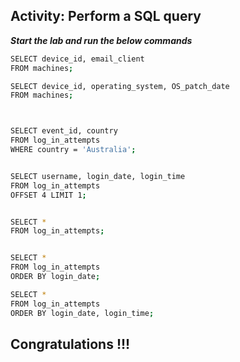 




##  Activity: Perform a SQL query


***Start the lab and run the below commands***


```bash
SELECT device_id, email_client
FROM machines;

SELECT device_id, operating_system, OS_patch_date
FROM machines;



SELECT event_id, country
FROM log_in_attempts
WHERE country = 'Australia';


SELECT username, login_date, login_time
FROM log_in_attempts
OFFSET 4 LIMIT 1;


SELECT *
FROM log_in_attempts;


SELECT *
FROM log_in_attempts
ORDER BY login_date;

SELECT * 
FROM log_in_attempts
ORDER BY login_date, login_time;
```

## Congratulations !!!
